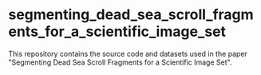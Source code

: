 # segmenting_dead_sea_scroll_fragments_for_a_scientific_image_set
This repository contains the source code and datasets used in the paper "Segmenting Dead Sea Scroll Fragments for a Scientific Image Set". 
